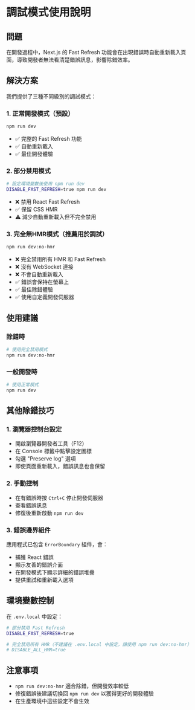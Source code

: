 # 調試模式使用說明

## 問題
在開發過程中，Next.js 的 Fast Refresh 功能會在出現錯誤時自動重新載入頁面，導致開發者無法看清楚錯誤訊息，影響除錯效率。

## 解決方案

我們提供了三種不同級別的調試模式：

### 1. 正常開發模式（預設）
```bash
npm run dev
```
- ✅ 完整的 Fast Refresh 功能
- ✅ 自動重新載入
- ✅ 最佳開發體驗

### 2. 部分禁用模式
```bash
# 設定環境變數後使用 npm run dev
DISABLE_FAST_REFRESH=true npm run dev
```
- ❌ 禁用 React Fast Refresh
- ✅ 保留 CSS HMR
- ⚠️ 減少自動重新載入但不完全禁用

### 3. 完全無HMR模式（推薦用於調試）
```bash
npm run dev:no-hmr
```
- ❌ 完全禁用所有 HMR 和 Fast Refresh
- ❌ 沒有 WebSocket 連接
- ❌ 不會自動重新載入
- ✅ 錯誤會保持在螢幕上
- ✅ 最佳除錯體驗
- ✅ 使用自定義開發伺服器

## 使用建議

### 除錯時
```bash
# 使用完全禁用模式
npm run dev:no-hmr
```

### 一般開發時
```bash
# 使用正常模式
npm run dev
```

## 其他除錯技巧

### 1. 瀏覽器控制台設定
- 開啟瀏覽器開發者工具（F12）
- 在 Console 標籤中點擊設定圖標
- 勾選 "Preserve log" 選項
- 即使頁面重新載入，錯誤訊息也會保留

### 2. 手動控制
- 在有錯誤時按 `Ctrl+C` 停止開發伺服器
- 查看錯誤訊息
- 修復後重新啟動 `npm run dev`

### 3. 錯誤邊界組件
應用程式已包含 `ErrorBoundary` 組件，會：
- 捕獲 React 錯誤
- 顯示友善的錯誤介面
- 在開發模式下顯示詳細的錯誤堆疊
- 提供重試和重新載入選項

## 環境變數控制

在 `.env.local` 中設定：

```bash
# 部分禁用 Fast Refresh
DISABLE_FAST_REFRESH=true

# 完全禁用所有 HMR（不建議在 .env.local 中設定，請使用 npm run dev:no-hmr）
# DISABLE_ALL_HMR=true
```

## 注意事項

- `npm run dev:no-hmr` 適合除錯，但開發效率較低
- 修復錯誤後建議切換回 `npm run dev` 以獲得更好的開發體驗
- 在生產環境中這些設定不會生效